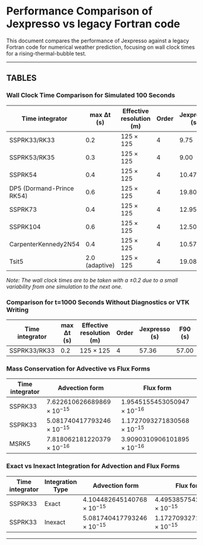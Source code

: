 # Performance Comparison of Jexpresso vs legacy Fortran code

This document compares the performance of Jexpresso against a legacy Fortran code for numerical weather prediction, focusing on wall clock times for a rising-thermal-bubble test.

---

## TABLES
### Wall Clock Time Comparison for Simulated 100 Seconds

| Time integrator               | max Δt (s) | Effective resolution (m) | Order | Jexpresso (s) | F90 (s) |
|-------------------------------|------------|--------------------------|-------|---------------|---------|
| SSPRK33/RK33                  | 0.2        | $125\times 125$          | 4     | 9.75          | 9.2028  |
| SSPRK53/RK35                  | 0.3        | $125\times 125$          | 4     | 9.00          | 10.53   |
| SSPRK54                       | 0.4        | $125\times 125$          | 4     | 10.47         | -       |
| DP5 (Dormand-Prince RK54)     | 0.6        | $125\times 125$          | 4     | 19.80         | -       |
| SSPRK73                       | 0.4        | $125\times 125$          | 4     | 12.95         | -       |
| SSPRK104                      | 0.6        | $125\times 125$          | 4     | 12.50         | -       |
| CarpenterKennedy2N54          | 0.4        | $125\times 125$          | 4     | 10.57         | -       |
| Tsit5                         | 2.0 (adaptive) | $125\times 125$      | 4     | 19.08         | -       |

*Note: The wall clock times are to be taken with a ±0.2 due to a small variability from one simulation to the next one.*

### Comparison for t=1000 Seconds Without Diagnostics or VTK Writing

| Time integrator               | max Δt (s) | Effective resolution (m) | Order | Jexpresso (s) | F90 (s) |
|-------------------------------|------------|--------------------------|-------|---------------|---------|
| SSPRK33/RK33                  | 0.2        | $125\times 125$          | 4     | 57.36         | 57.00   |

### Mass Conservation for Advective vs Flux Forms

| Time integrator | Advection form                | Flux form                    |
|-----------------|-------------------------------|------------------------------|
| SSPRK33         | $7.622610626689869 \times 10^{-15}$ | $1.9545155453050947 \times 10^{-16}$ |
| SSPRK33         | $5.081740417793246 \times 10^{-15}$ | $1.1727093271830568 \times 10^{-15}$ |
| MSRK5           | $7.818062181220379 \times 10^{-16}$ | $3.9090310906101895 \times 10^{-16}$ |

### Exact vs Inexact Integration for Advection and Flux Forms

| Time integrator | Integration Type | Advection form                | Flux form                      |
|-----------------|------------------|-------------------------------|--------------------------------|
| SSPRK33         | Exact            | $4.104482645140768 \times 10^{-15}$ | $4.495385754201793 \times 10^{-15}$ |
| SSPRK33         | Inexact          | $5.081740417793246 \times 10^{-15}$ | $1.1727093271830568 \times 10^{-15}$ |


---